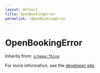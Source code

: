 ```yaml
---
layout: default
title: OpenBookingError
permalink: /OpenBookingError
---
```


# OpenBookingError


Inherits from: [`schema:Thing`](https://schema.org/Thing)

For more information, see the [developer site](https://developer.openactive.io/data-model/types/).